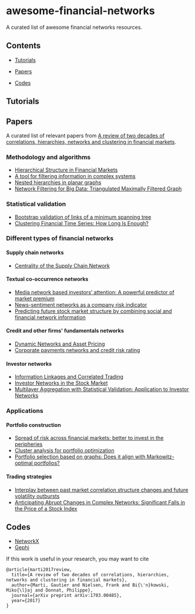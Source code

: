 # awesome-financial-networks


A curated list of awesome financial networks resources.

## Contents

- [Tutorials](#Tutorials)

- [Papers](#Papers)

- [Codes](#Codes)


## Tutorials


## Papers

A curated list of relevant papers from [A review of two decades of correlations, hierarchies, networks and clustering in financial markets](https://arxiv.org/abs/1703.00485).

### Methodology and algorithms

- [Hierarchical Structure in Financial Markets](https://arxiv.org/abs/cond-mat/9802256)
- [A tool for filtering information in complex systems](https://arxiv.org/abs/cond-mat/0501335)
- [Nested hierarchies in planar graphs](https://arxiv.org/pdf/0906.4826.pdf)
- [Network Filtering for Big Data: Triangulated Maximally Filtered Graph](https://arxiv.org/abs/1505.02445)


### Statistical validation

- [Bootstrap validation of links of a minimum spanning tree](https://arxiv.org/abs/1802.03395)
- [Clustering Financial Time Series: How Long Is Enough?](https://www.ijcai.org/Proceedings/16/Papers/367.pdf)

### Different types of financial networks

#### Supply chain networks

- [Centrality of the Supply Chain Network](https://papers.ssrn.com/sol3/papers.cfm?abstract_id=2651786)

#### Textual co-occurrence networks

- [Media network based investors’ attention: A powerful predictor of market premium](http://fmaconferences.org/SanDiego/Papers/FMA_Media_Network_Based_Investors_Attention.pdf)
- [News-sentiment networks as a company risk indicator](https://arxiv.org/abs/1706.05812)
- [Predicting future stock market structure by combining social and financial network information](https://arxiv.org/abs/1812.01103)

#### Credit and other firms' fundamentals networks

- [Dynamic Networks and Asset Pricing](https://papers.ssrn.com/sol3/papers.cfm?abstract_id=2024483)
- [Corporate payments networks and credit risk rating](https://arxiv.org/abs/1711.07677)

#### Investor networks

- [Information Linkages and Correlated Trading](https://papers.ssrn.com/sol3/papers.cfm?abstract_id=970070)
- [Investor Networks in the Stock Market](https://papers.ssrn.com/sol3/papers.cfm?abstract_id=1784007)
- [Multilayer Aggregation with Statistical Validation: Application to Investor Networks](https://www.nature.com/articles/s41598-018-26575-2)


### Applications

#### Portfolio construction

- [Spread of risk across financial markets: better to invest in the peripheries](https://www.nature.com/articles/srep01665)
- [Cluster analysis for portfolio optimization](https://arxiv.org/abs/physics/0507006)
- [Portfolio selection based on graphs: Does it align with Markowitz-optimal portfolios?](https://www.degruyter.com/downloadpdf/j/demo.2018.6.issue-1/demo-2018-0004/demo-2018-0004.pdf)


#### Trading strategies

- [Interplay between past market correlation structure changes and future volatility outbursts](https://www.nature.com/articles/srep36320)
- [Anticipating Abrupt Changes in Complex Networks: Significant Falls in the Price of a Stock Index](https://link.springer.com/chapter/10.1007/978-3-319-66766-9_11)


## Codes

- [NetworkX](https://networkx.github.io/)
- [Gephi](https://gephi.org/)


If this work is useful in your research, you may want to cite
```
@article{marti2017review,
  title={A review of two decades of correlations, hierarchies, networks and clustering in financial markets},
  author={Marti, Gautier and Nielsen, Frank and Bi{\'n}kowski, Miko{\l}aj and Donnat, Philippe},
  journal={arXiv preprint arXiv:1703.00485},
  year={2017}
}

```

